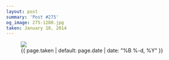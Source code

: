 ```yaml
---
layout: post
summary: 'Post #275'
og_image: 275-1280.jpg
taken: January 10, 2014
---
```


<figure class="post" data-src="{{ site.assets_url }}/{{ page.og_image }}" data-sub-html='#caption-{{ page.id | remove_first: "/" }}'>
<img sizes="(min-width: 700px) 50vw, calc(100vw - 2rem)" src="{{ site.assets_url }}/275-640.jpg" srcset="{{ site.assets_url }}/275-1280.jpg 1280w, {{ site.assets_url }}/275-960.jpg 960w, {{ site.assets_url }}/275-640.jpg 640w, {{ site.assets_url }}/275-320.jpg 320w"/>
<figcaption id='caption-{{ page.id | remove_first: "/" }}'>
<time>{{ page.taken | default: page.date | date: "%B %-d, %Y" }}</time>
</figcaption>
</figure>
